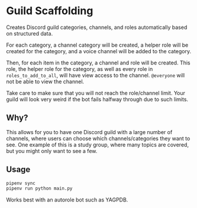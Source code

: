 # Guild Scaffolding

Creates Discord guild categories, channels, and roles automatically based on structured data.

For each category, a channel category will be created, a helper role will be created for the category, and a voice channel will be added to the category.

Then, for each item in the category, a channel and role will be created. This role, the helper role for the category, as well as every role in `roles_to_add_to_all`, will have view access to the channel. `@everyone` will not be able to view the channel.

Take care to make sure that you will not reach the role/channel limit. Your guild will look very weird if the bot fails halfway through due to such limits.

## Why?

This allows for you to have one Discord guild with a large number of channels, where users can choose which channels/categories they want to see. One example of this is a study group, where many topics are covered, but you might only want to see a few.

## Usage

```bash
pipenv sync
pipenv run python main.py
```

Works best with an autorole bot such as YAGPDB.
